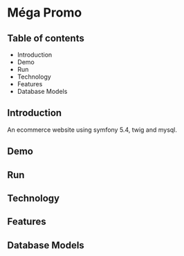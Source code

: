 <h1>Méga Promo</h1>
    <h2>Table of contents</h2>
    <ul>
        <li>Introduction</li>
        <li>Demo</li>
        <li>Run</li>
        <li>Technology</li>
        <li>Features</li>
        <li>Database Models</li>
    </ul>

<h2>Introduction</h2>

An ecommerce website using symfony 5.4, twig and mysql.

<h2>Demo</h2>
<h2>Run</h2>
<h2>Technology</h2>
<h2>Features</h2>
<h2>Database Models</h2>


